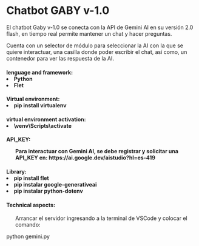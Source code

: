 <caption>
    <div class="container" style="text-aling:center";>
        <h1>Chatbot GABY v-1.0</h1>
    </div>
</caption>

<section>
<div class="container">
    <p>El chatbot Gaby v-1.0 se conecta con la API de Gemini AI en su versión 2.0 flash, en tiempo real permite mantener un chat y hacer preguntas.</p>
    <p>Cuenta con un selector de módulo para seleccionar la AI con la que se quiere interactuar, una casilla donde poder escribir el chat, así como, un contenedor para ver las 
        respuesta de la AI. </p>
</div>

<div class="container">
    <h4>lenguage and framework:</4>
    <li>Python</li>
    <li>Flet</li>
</div>
    
<div class="container">
    <h4>Virtual environment:</4>
        <li>pip install virtualenv</li>
</div>

<div class="container">
    <h4>virtual environment activation:</4>
        <li>\venv\Scripts\activate</li>
</div>

<div class="container">
    <h4>API_KEY:</4>
    <ol>Para interactuar con Gemini AI, se debe registrar y solicitar una API_KEY en: https://ai.google.dev/aistudio?hl=es-419</ol>
</div>

<div class="container">
    <h4>Library:</4>
        <li>pip install flet</li>
        <li>pip instalar google-generativeai</li>
        <li>pip instalar python-dotenv</li>
</div>
</section>
        
<footer>
<div class="container my-2">
    <h4>Technical aspects:</h4>
</div>

<div class="container my-2">
    <ol>Arrancar el servidor ingresando a la terminal de VSCode y colocar el comando:</ol> 
        <p>python gemini.py</p>
</div>
</footer>
